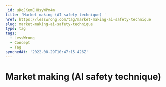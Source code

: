 ```yaml
---
_id: uDqJKemEHHsyWPm4m
title: 'Market making (AI safety technique) '
href: https://lesswrong.com/tag/market-making-ai-safety-technique
slug: market-making-ai-safety-technique
type: tag
tags:
  - LessWrong
  - Concept
  - Tag
synchedAt: '2022-08-29T10:47:15.426Z'
---
```

# Market making (AI safety technique) 

